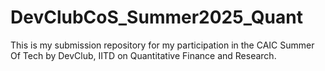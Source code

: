 # DevClubCoS_Summer2025_Quant
This is my submission repository for my participation in the CAIC Summer Of Tech by DevClub, IITD on Quantitative Finance and Research.
<br>
